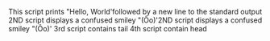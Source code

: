 This script prints "Hello, World'followed by a new line to the standard output
2ND script displays a confused smiley "(Ôo)'2ND script displays a confused smiley "(Ôo)'
3rd  script contains tail
4th script contain head 


